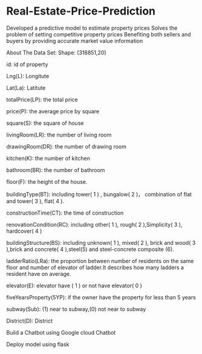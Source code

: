 # Real-Estate-Price-Prediction

Developed a predictive model to estimate property prices
Solves the problem of setting competitive property prices
Benefiting both sellers and buyers by providing accurate market value information

About The Data Set:
Shape: (318851,20)

id: id of property

Lng(L): Longitute

Lat(La): Latitute

totalPrice(LP): the total price

price(P): the average price by square

square(S): the square of house

livingRoom(LR): the number of living room

drawingRoom(DR): the number of drawing room

kitchen(K): the number of kitchen

bathroom(BR): the number of bathroom

floor(F): the height of the house.

buildingType(BT): including tower( 1 ) , bungalow( 2 )， combination of flat and tower( 3 ), flat( 4 ).

constructionTime(CT): the time of construction

renovationCondition(RC): including other( 1 ), rough( 2 ),Simplicity( 3 ), hardcover( 4 )

buildingStructure(BS): including unknown( 1 ), mixed( 2 ), brick and wood( 3 ),brick and concrete( 4 ),steel(5) and steel-concrete composite (6).

ladderRatio(LRa): the proportion between number of residents on the same floor and number of elevator of ladder.It describes how many ladders a resident have on average.

elevator(E): elevator have ( 1 ) or not have elevator( 0 )

fiveYearsProperty(5YP): if the owner have the property for less than 5 years

subway(Sub): (1) near to subway,(0) not near to subway

District(D): District



Build a Chatbot using Google cloud Chatbot

Deploy model using flask
